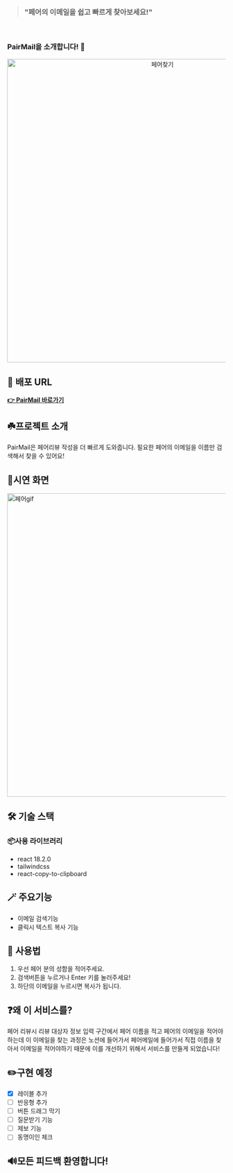 <br>

> ### **"페어의 이메일을 쉽고 빠르게 찾아보세요!"**

<br>

### PairMail을 소개합니다! 🎉

<div align="center">   
<img width="700" alt="페어찾기" src="https://user-images.githubusercontent.com/70190106/190616574-60a85ce6-4aa1-4a87-90f0-a824dc339348.png">

</div>

## 📌 배포 URL
[**👉 PairMail 바로가기**](https://seunghw.github.io/pairmail/)
<br/>
## ☘️프로젝트 소개
PairMail은 페어리뷰 작성을 더 빠르게 도와줍니다. 필요한 페어의 이메일을 이름만 검색해서 찾을 수 있어요!
<br>
## 🧩시연 화면
<img width="700" alt="페어gif" src="https://user-images.githubusercontent.com/70190106/190616827-a16965ba-e4ac-4bc2-a394-d7a367556ac8.gif">


## 🛠 기술 스택

### 📦사용 라이브러리

- react 18.2.0
- tailwindcss
- react-copy-to-clipboard

## 🪄 주요기능

- 이메일 검색기능
- 클릭시 텍스트 복사 기능

## 📖 사용법

1. 우선 페어 분의 성함을 적어주세요.
2. 검색버튼을 누르거나 Enter 키를 눌러주세요!
3. 하단의 이메일을 누르시면 복사가 됩니다.

## ❓왜 이 서비스를?

페어 리뷰시 리뷰 대상자 정보 입력 구간에서 
페어 이름을 적고 페어의 이메일을 적어야하는데
이 이메일을 찾는 과정은 노션에 들어가서 페어메일에 들어가서
직접 이름을 찾아서 이메일을 적어야하기 때문에 
이를 개선하기 위해서 서비스를 만들게 되었습니다!

## ✏️구현 예정
- [x] 레이블 추가
- [ ] 반응형 추가
- [ ] 버튼 드래그 막기
- [ ] 질문받기 기능
- [ ] 제보 기능
- [ ] 동명이인 체크

## 🔊모든 피드백 환영합니다! 
